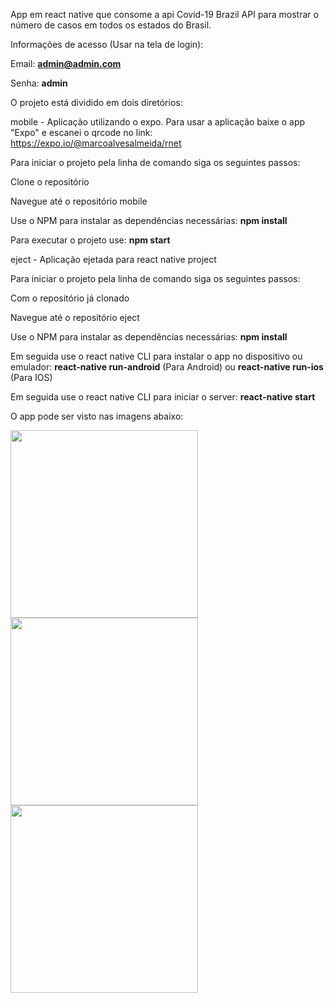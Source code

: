 App em react native que consome a api Covid-19 Brazil API para mostrar o número de casos em todos os estados do Brasil.

Informações de acesso (Usar na tela de login):

Email: <strong>admin@admin.com</strong>

Senha: <strong>admin</strong>

O projeto está dividido em dois diretórios:

mobile - Aplicação utilizando o expo. Para usar a aplicação baixe o app "Expo" e escanei o qrcode no link: https://expo.io/@marcoalvesalmeida/rnet

Para iniciar o projeto pela linha de comando siga os seguintes passos:

Clone o repositório

Navegue até o repositório mobile

Use o NPM para instalar as dependências necessárias: <strong>npm install</strong>

Para executar o projeto use: <strong>npm start</strong>

eject - Aplicação ejetada para react native project

Para iniciar o projeto pela linha de comando siga os seguintes passos:

Com o repositório já clonado

Navegue até o repositório eject

Use o NPM para instalar as dependências necessárias: <strong>npm install</strong> 

Em seguida use o react native CLI para instalar o app no dispositivo ou emulador: <strong>react-native run-android</strong> (Para Android) ou <strong>react-native run-ios</strong> (Para IOS)

Em seguida use o react native CLI para iniciar o server: <strong>react-native start</strong>

O app pode ser visto nas imagens abaixo:

<img src="https://i.ibb.co/2svn6hG/app2.jpg" width="300px">
<img src="https://i.ibb.co/NWjc4Mt/app1.jpg" width="300px">
<img src="https://i.ibb.co/3sfwsvP/app3.jpg" width="300px"> 